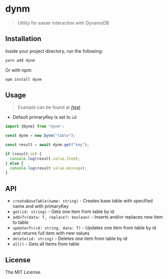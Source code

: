 # dynm

> Utility for easier interaction with DynamoDB

## Installation

Inside your project directory, run the following:

```bash
yarn add dynm
```

Or with npm:

```bash
npm install dynm
```

## Usage

> Example can be found at [/test](https://github.com/kocisov/dynm/blob/main/test/index.ts)

- Default primaryKey is set to `id`

```ts
import {Dynm} from "dynm";

const dynm = new Dynm("table");

const result = await dynm.get("key");

if (result.ok) {
  console.log(result.value.Item);
} else {
  console.log(result.value.message);
}
```

## API

- `createBaseTable(name: string)` - Creates base table with specified name and with primaryKey
- `get(id: string)` - Gets one item from table by id
- `add<T>(data: T, replace?: boolean)` - Inserts and/or replaces new item to table
- `update<T>(id: string, data: T)` - Updates one item from table by id and returns full item with new values
- `delete(id: string)` - Deletes one item from table by id
- `all()` - Gets all items from table

## License

The MIT License.
